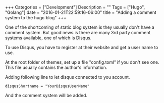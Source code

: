 +++
Categories = ["Development"]
Description = ""
Tags = ["Hugo", "Golang"]
date = "2016-01-21T22:59:16-06:00"
title = "Adding a comment system to the hugo blog"
+++


One of the shortcoming of static blog system is they usually don't have a comment system. But good news is there are many 3rd party comment systems available, one of which is Disqus.

<!--more-->

To use Disqus, you have to register at their website and get a user name to use.

At the root folder of themes, set up a file "config.toml" if you don't see one. This file usually contains the author's information. 

Adding following line to let disqus connected to you account.

```
disqusShortname = "YourDisqusUserName"
```

And the comment system will be added.